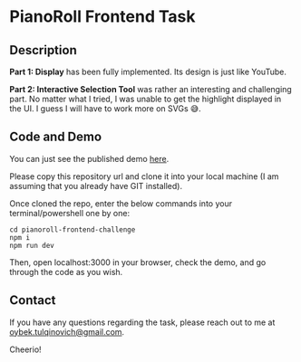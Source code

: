 # PianoRoll Frontend Task


## Description

**Part 1: Display** has been fully implemented. Its design is just like YouTube. 

**Part 2: Interactive Selection Tool** was rather an interesting and challenging part. No matter what I tried, I was unable to get the highlight displayed in the UI. I guess I will have to work more on SVGs 😅. 


## Code and Demo 

You can just see the published demo [here](https://pianoroll-frontend-challenge.vercel.app/). 

Please copy this repository url and clone it into your local machine (I am assuming that you already have GIT installed). 

Once cloned the repo, enter the below commands into your terminal/powershell one by one: 

```
cd pianoroll-frontend-challenge 
npm i 
npm run dev
```

Then, open localhost:3000 in your browser, check the demo, and go through the code as you wish. 


## Contact 

If you have any questions regarding the task, please reach out to me at oybek.tulqinovich@gmail.com. 

Cheerio! 